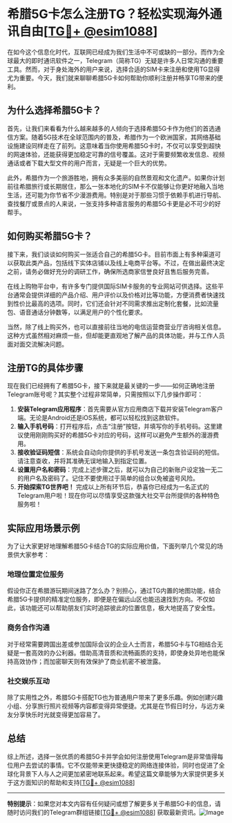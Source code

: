 # 希腊5G卡怎么注册TG？轻松实现海外通讯自由[[TG💪+ @esim1088](https://t.me/s/esim1088)]

在如今这个信息化时代，互联网已经成为我们生活中不可或缺的一部分。而作为全球最大的即时通讯软件之一，Telegram（简称TG）无疑是许多人日常沟通的重要工具。然而，对于身处海外的用户来说，选择合适的SIM卡来注册和使用TG显得尤为重要。今天，我们就来聊聊希腊5G卡如何帮助你顺利注册并畅享TG带来的便利。

## 为什么选择希腊5G卡？

首先，让我们来看看为什么越来越多的人倾向于选择希腊5G卡作为他们的首选通信方案。随着5G技术在全球范围内的普及，希腊作为一个欧洲国家，其网络基础设施建设同样走在了前列。这意味着当你使用希腊5G卡时，不仅可以享受到超快的网速体验，还能获得更加稳定可靠的信号覆盖。这对于需要频繁收发信息、视频通话或者下载大型文件的用户而言，无疑是一个巨大的优势。

此外，希腊作为一个旅游胜地，拥有众多美丽的自然景观和文化遗产。如果你计划前往希腊旅行或长期居住，那么一张本地化的SIM卡不仅能够让你更好地融入当地生活，还可能为你节省不少漫游费用。特别是对于那些习惯于依赖手机进行导航、查找餐厅或景点的人来说，一张支持多种语言服务的希腊5G卡更是必不可少的好帮手。

## 如何购买希腊5G卡？

接下来，我们谈谈如何购买一张适合自己的希腊5G卡。目前市面上有多种渠道可以获取此类产品，包括线下实体店铺以及线上电商平台等。不过，在做出最终决定之前，请务必做好充分的调研工作，确保所选商家信誉良好且售后服务完善。

在线上购物平台中，有许多专门提供国际SIM卡服务的专业网站可供选择。这些平台通常会提供详细的产品介绍、用户评价以及价格对比等功能，方便消费者快速找到性价比最高的选项。同时，它们还会针对不同需求推出定制化套餐，比如流量包、语音通话分钟数等，以满足用户的个性化要求。

当然，除了线上购买外，也可以直接前往当地的电信运营商营业厅咨询相关信息。这种方式虽然相对麻烦一些，但却能更直观地了解产品的具体功能，并与工作人员面对面交流解决问题。

## 注册TG的具体步骤

现在我们已经拥有了希腊5G卡，接下来就是最关键的一步——如何正确地注册Telegram账号呢？其实整个过程非常简单，只需按照以下几步操作即可：

1. **安装Telegram应用程序**：首先需要从官方应用商店下载并安装Telegram客户端。无论是Android还是iOS系统，都可以轻松找到这款软件。
2. **输入手机号码**：打开程序后，点击“注册”按钮，并填写你的手机号码。这里建议使用刚刚购买好的希腊5G卡对应的号码，这样可以避免产生额外的漫游费用。
3. **接收验证码短信**：系统会自动向你提供的手机号发送一条包含验证码的短信。请注意查收，并将其准确无误地输入到指定位置。
4. **设置用户名和密码**：完成上述步骤之后，就可以为自己的新账户设定独一无二的用户名及密码了。记住不要使用过于简单的组合以免被盗号风险。
5. **开始探索TG世界吧！** 完成以上所有环节后，恭喜你已经成为一名正式的Telegram用户啦！现在你可以尽情享受这款强大社交平台所提供的各种特色服务啦！

## 实际应用场景示例

为了让大家更好地理解希腊5G卡结合TG的实际应用价值，下面列举几个常见的场景供大家参考：

### 地理位置定位服务
假设你正在希腊游玩期间迷路了怎么办？别担心，通过TG内置的地图功能，结合希腊5G卡提供的精准定位服务，即便是在偏远山区也能迅速找到方向。不仅如此，该功能还可以帮助朋友们实时追踪彼此的位置信息，极大地提高了安全性。

### 商务合作沟通
对于经常需要跨国出差或参加国际会议的企业人士而言，希腊5G卡与TG相结合无疑是一套高效的办公利器。借助高清音质和流畅画质的支持，即使身处异地也能保持高效协作；而加密聊天则有效保护了商业机密不被泄露。

### 社交娱乐互动
除了实用性之外，希腊5G卡搭配TG也为普通用户带来了更多乐趣。例如创建兴趣小组、分享旅行照片视频等内容都变得异常便捷。尤其是在节假日时分，与远方亲友分享快乐时光就变得更加容易了。

## 总结

综上所述，选择一张优质的希腊5G卡并学会如何注册使用Telegram是非常值得每位用户去尝试的事情。它不仅能带来更快捷稳定的网络连接体验，同时也促进了全球化背景下人与人之间更加紧密地联系起来。希望这篇文章能够为大家提供更多关于这方面知识的帮助和支持[[TG💪+ @esim1088](https://t.me/s/esim1088)] 

---

**特别提示**：如果您对本文内容有任何疑问或想了解更多关于希腊5G卡的信息，请随时访问我们的Telegram群组链接[[TG💪+ @esim1088](https://t.me/s/esim1088)] 获取最新资讯。![Image](https://i.postimg.cc/4NQfJmqS/Snipaste-2025-05-13-00-14-12.png)